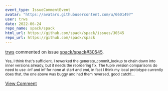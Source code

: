 ```yaml
---
event_type: IssueCommentEvent
avatar: "https://avatars.githubusercontent.com/u/660149?"
user: trws
date: 2022-06-24
repo_name: spack/spack
html_url: https://github.com/spack/spack/issues/30545
repo_url: https://github.com/spack/spack
---
```


<a href='https://github.com/trws' target='_blank'>trws</a> commented on issue <a href='https://github.com/spack/spack/issues/30545' target='_blank'>spack/spack#30545</a>.

<small>Yes, I think that's sufficient.  I reworked the generate_commit_lookup to chain down into inner versions already, but it needs the reordering fix.  The tuple version comparisons do need to use -inf and inf for none at start and end, in fact I think my local prototype currently does that, the one above was buggy and had them reversed, good catch!...</small>

<a href='https://github.com/spack/spack/issues/30545' target='_blank'>View Comment</a>